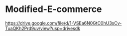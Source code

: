 # Modified-E-commerce
https://drive.google.com/file/d/1-VSEa6N0GtC0hU3sCv-TuaQKh2Prd9uv/view?usp=drivesdk
